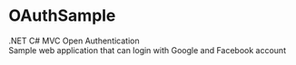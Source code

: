# OAuthSample
.NET C# MVC Open Authentication
<br>
Sample web application that can login with Google and Facebook account
